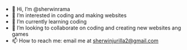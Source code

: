- 👋 Hi, I’m @sherwinrama
- 👀 I’m interested in coding and making websites
- 🌱 I’m currently learning coding 
- 💞️ I’m looking to collaborate on coding and creating new websites ang games
- 📫 How to reach me: email me at sherwinjurilla2@gmail.com

<!---
sherwirama/sherwirama is a student and still learning
You can click the Preview link to take a look at your changes.
--->
